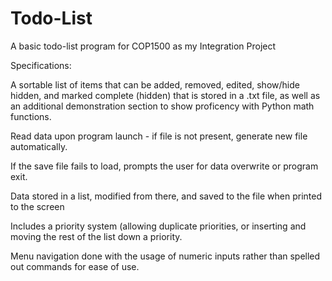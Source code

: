 # Todo-List
A basic todo-list program for COP1500 as my Integration Project


Specifications:

A sortable list of items that can be added, removed, edited, show/hide hidden, and marked complete (hidden) that is stored in a .txt file,  as well as an additional demonstration section to show proficency with Python math functions.

Read data upon program launch - if file is not present, generate new file automatically.

If the save file fails to load, prompts the user for data overwrite or program exit.

Data stored in a list, modified from there, and saved to the file when printed to the screen

Includes a priority system (allowing duplicate priorities, or inserting and moving the rest of the list down a priority.

Menu navigation done with the usage of numeric inputs rather than spelled out commands for ease of use.
